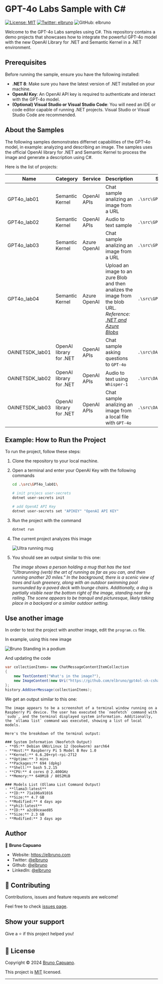 # GPT-4o Labs Sample with C#

[![License: MIT](https://img.shields.io/badge/License-MIT-yellow.svg)](/LICENSE)
[![Twitter: elbruno](https://img.shields.io/twitter/follow/elbruno.svg?style=social)](https://twitter.com/elbruno)
![GitHub: elbruno](https://img.shields.io/github/followers/elbruno?style=social)

Welcome to the GPT-4o Labs samples using C#. This repository contains a demo projects that showcases how to integrate the powerful GPT-4o model with the new OpenAI Library for .NET and Semantic Kernel in a .NET environment.

## Prerequisites

Before running the sample, ensure you have the following installed:
- **.NET 8**: Make sure you have the latest version of .NET installed on your machine.
- **OpenAI Key**: An OpenAI API key is required to authenticate and interact with the GPT-4o model.
- **(Optional) Visual Studio or Visual Studio Code**: You will need an IDE or code editor capable of running .NET projects. Visual Studio or Visual Studio Code are recommended.

## About the Samples

The following samples demonstrates differnet capabilities of the GPT-4o model, in example: analyzing and describing an image. The samples uses the official OpenAI library for .NET and Semantic Kernel to process the image and generate a description using C#.

Here is the list of projects:

| Name | Category | Service | Description | Source |
|------|------|------|-------------|--------|
| GPT4o_lab01 | Semantic Kernel | OpenAI APIs | Chat sample analizing an image from a URL | `.\src\GPT4o_lab01` |
| GPT4o_lab02 | Semantic Kernel | OpenAI APIs | Audio to text sample | `.\src\GPT4o_lab02` |
| GPT4o_lab03 | Semantic Kernel | Azure OpenAI | Chat sample analizing an image from a URL | `.\src\GPT4o_lab03` |
| GPT4o_lab04 | Semantic Kernel | Azure OpenAI | Upload an image to an zure Blob and then analizes the image from the blob URL. *Reference: [.NET and Azure Blobs](https://learn.microsoft.com/en-us/azure/storage/blobs/storage-quickstart-blobs-dotnet?WT.mc_id=academic-00000-brunocapuano)* | `.\src\GPT4o_lab04` |
| OAINETSDK_lab01 | OpenAI library for .NET | OpenAI APIs | Chat sample asking questions to `GPT-4o` | `.\src\OAINETSDK_lab01` |
| OAINETSDK_lab02 | OpenAI library for .NET | OpenAI APIs | Audio to text using `Whisper-1` | `.\src\OAINETSDK_lab02` |
| OAINETSDK_lab03 | OpenAI library for .NET | OpenAI APIs | Chat sample analizing an image from a local file with `GPT-4o` | `.\src\OAINETSDK_lab03` |



## Example: How to Run the Project

To run the project, follow these steps:
1. Clone the repository to your local machine.
1. Open a terminal and enter your OpenAI Key with the following commands 

    ```bash
    cd .\src\GPT4o_lab01\

    # init projecs user-secrets
    dotnet user-secrets init

    # add OpenAI API Key
    dotnet user-secrets set "APIKEY" "OpenAI API KEY"
    ```

1. Run the project with the command

    ```bash
    dotnet run
    ```

1.  The current project analyzes this image

    ![Ultra running mug](/imgs/ultrarunningmug.png)

1. You should see an output similar to this one:

    *The image shows a person holding a mug that has the text "Ultrarunning (verb) the art of running as far as you can, and then running another 20 miles." In the background, there is a scenic view of trees and lush greenery, along with an outdoor swimming pool surrounded by a paved deck with lounge chairs. Additionally, a dog is partially visible near the bottom right of the image, standing near the railing. The scene appears to be tranquil and picturesque, likely taking place in a backyard or a similar outdoor setting.*



## Use another image

In order to test the project with another image, edit the `program.cs` file.

In example, using this new image

![Bruno Standing in a podium](/imgs/rpi5.png)

And updating the code

```csharp
var collectionItems= new ChatMessageContentItemCollection
{
    new TextContent("What's in the image?"),
    new ImageContent(new Uri("https://github.com/elbruno/gpt4ol-sk-csharp/blob/main/imgs/rpi5.png?raw=true"))
};
history.AddUserMessage(collectionItems);
```

We get an output similar to this one:

    The image appears to be a screenshot of a terminal window running on a Raspberry Pi device. The user has executed the `neofetch` command with `sudo`, and the terminal displayed system information. Additionally, the `ollama list` command was executed, showing a list of local models.

    Here's the breakdown of the terminal output:

    ### System Information (Neofetch Output)
    - **OS:** Debian GNU/Linux 12 (bookworm) aarch64
    - **Host:** Raspberry Pi 5 Model B Rev 1.0
    - **Kernel:** 6.6.20+rpt-rpi-2712
    - **Uptime:** 3 mins
    - **Packages:** 694 (dpkg)
    - **Shell:** bash 5.2.15
    - **CPU:** 4 cores @ 2.400GHz
    - **Memory:** 640MiB / 8052MiB

    ### Models List (Ollama List Command Output)
    - **llama3:latest**
    - **ID:** 71a106a91016
    - **Size:** 4.7 GB
    - **Modified:** 4 days ago
    - **phi3:latest**
    - **ID:** a2c89ceaed85
    - **Size:** 2.3 GB
    - **Modified:** 3 days ago


## Author

👤 **Bruno Capuano**

* Website: https://elbruno.com
* Twitter: [@elbruno](https://twitter.com/elbruno)
* Github: [@elbruno](https://github.com/elbruno)
* LinkedIn: [@elbruno](https://linkedin.com/in/elbruno)

## 🤝 Contributing

Contributions, issues and feature requests are welcome!

Feel free to check [issues page](https://github.com/elbruno/gpt4ol-sk-csharp//issues).

## Show your support

Give a ⭐️ if this project helped you!


## 📝 License

Copyright &copy; 2024 [Bruno Capuano](https://github.com/elbruno).

This project is [MIT](/LICENSE) licensed.

***
